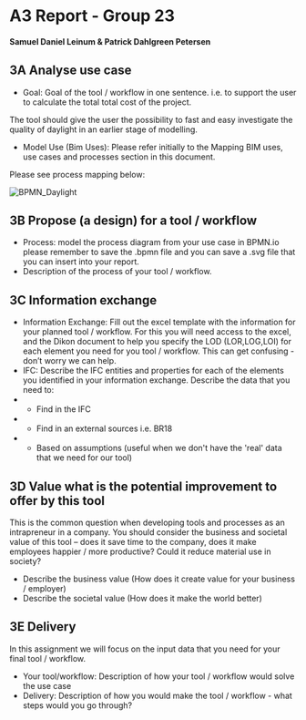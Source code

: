<p align="center">

# A3 Report - Group 23
#### Samuel Daniel Leinum & Patrick Dahlgreen Petersen

</p>

## 3A Analyse use case
- Goal: Goal of the tool / workflow in one sentence. i.e. to support the user to calculate the total total cost of the project.

The tool should give the user the possibility to fast and easy investigate the quality of daylight in an earlier stage of modelling.

- Model Use (Bim Uses): Please refer initially to the Mapping BIM uses, use cases and processes section in this document.

Please see process mapping below:

![BPMN_Daylight](https://user-images.githubusercontent.com/112398725/197546660-99b6733f-4d84-4e98-8072-c1d6eeb8046c.svg)

## 3B Propose (a design) for a tool / workflow
- Process: model the process diagram from your use case in BPMN.io please remember to save the .bpmn file and you can save a .svg file that you can insert into your report.
- Description of the process of your tool / workflow.

## 3C Information exchange
- Information Exchange: Fill out the excel template with the information for your planned tool / workflow. For this you will need access to the excel, and the Dikon document to help you specify the LOD (LOR,LOG,LOI) for each element you need for you tool / workflow. This can get confusing - don’t worry we can help.
- IFC: Describe the IFC entities and properties for each of the elements you identified in your information exchange. Describe the data that you need to:
- - Find in the IFC
- - Find in an external sources i.e. BR18
- - Based on assumptions (useful when we don't have the 'real' data that we need for our tool)

## 3D Value what is the potential improvement to offer by this tool
This is the common question when developing tools and processes as an intrapreneur in a company. You should consider the business and societal value of this tool – does it save time to the company, does it make employees happier / more productive? Could it reduce material use in society?
- Describe the business value (How does it create value for your business / employer)
- Describe the societal value (How does it make the world better)

## 3E Delivery
In this assignment we will focus on the input data that you need for your final tool / workflow.
- Your tool/workflow: Description of how your tool / workflow would solve the use case
- Delivery: Description of how you would make the tool / workflow - what steps would you go through?
